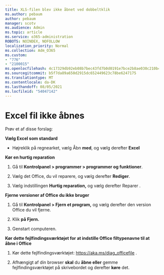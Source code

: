 ```yaml
---
title: XLS-filen blev ikke åbnet ved dobbeltklik
ms.author: pebaum
author: pebaum
manager: scotv
ms.audience: Admin
ms.topic: article
ms.service: o365-administration
ROBOTS: NOINDEX, NOFOLLOW
localization_priority: Normal
ms.collection: Adm_O365
ms.custom:
- "776"
- "2100015"
ms.openlocfilehash: 4c17329db92eb08b7bec43fd7b0d0191e7bce2b8ae030c210b46baf6b76e9bbf
ms.sourcegitcommit: b5f7da89a650d2915dc652449623c78be6247175
ms.translationtype: MT
ms.contentlocale: da-DK
ms.lasthandoff: 08/05/2021
ms.locfileid: "54047142"
---
```

# <a name="excel-file-doesnt-open"></a>Excel fil ikke åbnes

Prøv et af disse forslag:

**Vælg Excel som standard**

* Højreklik på regnearket, vælg Åbn **med**, og vælg derefter **Excel**

**Kør en hurtig reparation**

1. Gå til **Kontrolpanel > programmer > programmer og funktioner**.

2. Vælg det Office, du vil reparere, og vælg derefter **Rediger**.

3. Vælg indstillingen **Hurtig reparation,** og vælg derefter Reparer . 

**Fjerne versioner af Office du ikke bruger**

1. Gå til **Kontrolpanel > Fjern et program,** og vælg derefter den version Office du vil fjerne.

2. Klik **på Fjern.**

3. Genstart computeren.

**Kør dette fejlfindingsværktøjet for at indstille Office filtypenavne til at åbne i Office**

1. Kør dette fejlfindingsværktøjet: https://aka.ms/diag_officefile .

2. Afhængigt af din browser **skal** du **åbne eller** gemme fejlfindingsværktøjet på skrivebordet og derefter **køre** det.
